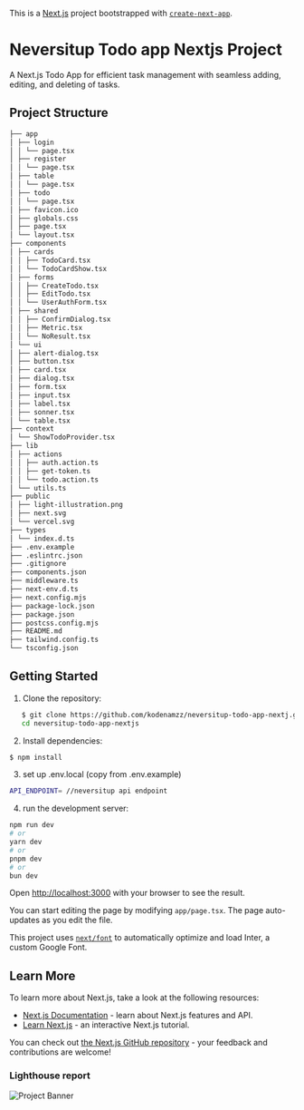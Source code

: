 This is a [Next.js](https://nextjs.org/) project bootstrapped with [`create-next-app`](https://github.com/vercel/next.js/tree/canary/packages/create-next-app).

# Neversitup Todo app Nextjs Project

A Next.js Todo App for efficient task management with seamless adding, editing, and deleting of tasks.

## Project Structure
```bash
├── app
│ ├── login
│ │ └── page.tsx
│ ├── register
│ │ └── page.tsx
│ ├── table
│ │ └── page.tsx
│ ├── todo
│ │ └── page.tsx
│ ├── favicon.ico
│ ├── globals.css
│ ├── page.tsx
│ └── layout.tsx
├── components
│ ├── cards
│ │ ├── TodoCard.tsx
│ │ └── TodoCardShow.tsx
│ ├── forms
│ │ ├── CreateTodo.tsx
│ │ ├── EditTodo.tsx
│ │ └── UserAuthForm.tsx
│ ├── shared
│ │ ├── ConfirmDialog.tsx
│ │ ├── Metric.tsx
│ │ └── NoResult.tsx
│ └── ui
│ ├── alert-dialog.tsx
│ ├── button.tsx
│ ├── card.tsx
│ ├── dialog.tsx
│ ├── form.tsx
│ ├── input.tsx
│ ├── label.tsx
│ ├── sonner.tsx
│ └── table.tsx
├── context
│ └── ShowTodoProvider.tsx
├── lib
│ ├── actions
│ │ ├── auth.action.ts
│ │ ├── get-token.ts
│ │ └── todo.action.ts
│ └── utils.ts
├── public
│ ├── light-illustration.png
│ ├── next.svg
│ └── vercel.svg
├── types
│ └── index.d.ts
├── .env.example
├── .eslintrc.json
├── .gitignore
├── components.json
├── middleware.ts
├── next-env.d.ts
├── next.config.mjs
├── package-lock.json
├── package.json
├── postcss.config.mjs
├── README.md
├── tailwind.config.ts
└── tsconfig.json
```

## Getting Started

1. Clone the repository:

```bash
   $ git clone https://github.com/kodenamzz/neversitup-todo-app-nextj.git
   cd neversitup-todo-app-nextjs
```

2. Install dependencies:

```bash
$ npm install
```

3. set up .env.local (copy from .env.example)

```bash
API_ENDPOINT= //neversitup api endpoint
```

4. run the development server:

```bash
npm run dev
# or
yarn dev
# or
pnpm dev
# or
bun dev
```
Open [http://localhost:3000](http://localhost:3000) with your browser to see the result.

You can start editing the page by modifying `app/page.tsx`. The page auto-updates as you edit the file.

This project uses [`next/font`](https://nextjs.org/docs/basic-features/font-optimization) to automatically optimize and load Inter, a custom Google Font.

## Learn More

To learn more about Next.js, take a look at the following resources:

- [Next.js Documentation](https://nextjs.org/docs) - learn about Next.js features and API.
- [Learn Next.js](https://nextjs.org/learn) - an interactive Next.js tutorial.

You can check out [the Next.js GitHub repository](https://github.com/vercel/next.js/) - your feedback and contributions are welcome!


### Lighthouse report
<img src="https://i.ibb.co/gmKPVVt/Screenshot-2024-08-14-162939.png" alt="Project Banner">

